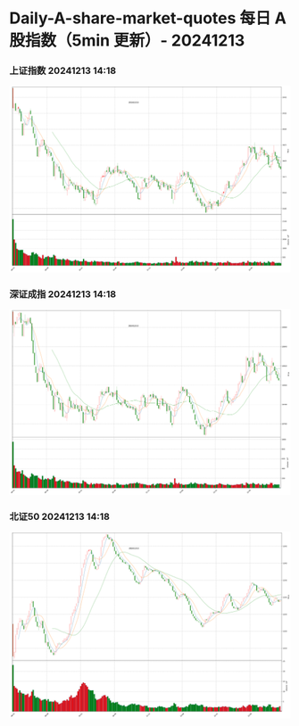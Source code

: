 
# Daily-A-share-market-quotes 每日 A 股指数（5min 更新）- 20241213

### 上证指数 20241213 14:18
![](./fig/2024/12/20241213-sh000001.png)

### 深证成指 20241213 14:18
![](./fig/2024/12/20241213-sz399001.png)

### 北证50 20241213 14:18
![](./fig/2024/12/20241213-bj899050.png)
